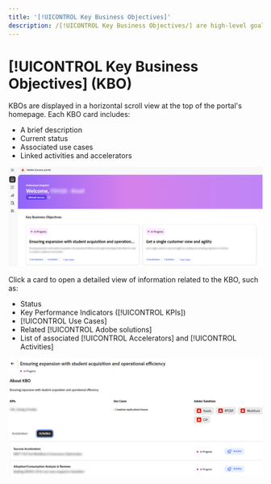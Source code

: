```yaml
---
title: '[!UICONTROL Key Business Objectives]'
description: /[!UICONTROL Key Business Objectives/] are high-level goals that a customer aims to achieve through their partnership with Adobe.
---
```


# [!UICONTROL Key Business Objectives] (KBO)

KBOs are displayed in a horizontal scroll view at the top of the portal's homepage. Each KBO card includes:

* A brief description
* Current status
* Associated use cases
* Linked activities and accelerators

![kbo-home-page](/help/adobe-success-portal/assets/kbo-home-page.png)

Click a card to open a detailed view of information related to the KBO, such as:

* Status
* Key Performance Indicators ([!UICONTROL KPIs])
* [!UICONTROL Use Cases]
* Related [!UICONTROL Adobe solutions]
* List of associated [!UICONTROL Accelerators] and [!UICONTROL Activities]

![about-kbo-example](/help/adobe-success-portal/assets/about-kbo-example.png)

